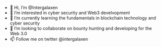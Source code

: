 - 👋 Hi, I’m @Intergalaxen
- 👀 I’m interested in cyber security and Web3 develvopment
- 🌱 I’m currently learning the fundamentals in blockchain technology and cyber security
- 💞️ I’m looking to collaborate on bounty hunting and developing for the Web 3.0
- 📫 Follow me on twitter @intergalaxen

<!---
Intergalaxen/Intergalaxen is a ✨ special ✨ repository because its `README.md` (this file) appears on your GitHub profile.
You can click the Preview link to take a look at your changes.
--->
